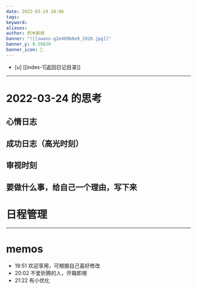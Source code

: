 ```yaml
---
date: 2022-03-24 18:06
tags:  
keyword: 
aliases: 
author: 朽木新枝
banner: "![[swans-g2e489b0e9_1920.jpg]]"
banner_y: 0.59839
banner_icon: 🍋
---
```


- [u] [[index-1|返回日记目录]]

---

# 2022-03-24 的思考

## 心情日志



## 成功日志（高光时刻）



## 审视时刻



##  要做什么事，给自己一个理由，写下来



# 日程管理



---

# memos

- 19:51 欢迎享用，可根据自己喜好修改
- 20:02 不爱折腾的人，开箱即用
- 21:22 有小优化